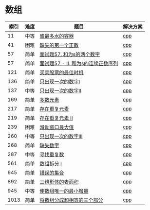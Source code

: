 # 数组

|索引|难度|题目|解决方案|
|----|----|----|--------|
|11|中等|[盛最多水的容器](https://leetcode-cn.com/problems/container-with-most-water/)|[cpp](../problem/11_maxArea.md)|
|41|困难|[缺失的第一个正数](https://leetcode-cn.com/problems/first-missing-positive/)|[cpp](../problem/41_firstMissingPositive.md)|
|57|简单|[面试题57. 和为s的两个数字](https://leetcode-cn.com/problems/he-wei-sde-liang-ge-shu-zi-lcof/)|[cpp](../problem/57_twoSum.md)|
|57|简单|[面试题57 - II. 和为s的连续正数序列](https://leetcode-cn.com/problems/he-wei-sde-lian-xu-zheng-shu-xu-lie-lcof/)|[cpp](../problem/57_findContinuousSequence.md)|
|121|简单|[买卖股票的最佳时机](https://leetcode-cn.com/problems/best-time-to-buy-and-sell-stock/)|[cpp](../problem/121_maxProfit.md)|
|136|简单|[只出现一次的数字I](https://leetcode-cn.com/problems/single-number/)|[cpp](../problem/136_singleNumber.md)|
|137|中等|[只出现一次的数字II](https://leetcode-cn.com/problems/single-number-ii/)|[cpp](../problem/137_singleNumber.md)|
|169|简单|[多数元素](https://leetcode-cn.com/problems/majority-element/)|[cpp](../problem/169_majorityElement.md)|
|217|简单|[存在重复元素](https://leetcode-cn.com/problems/contains-duplicate/)|[cpp](../problem/217_containsDuplicate.md)|
|219|简单|[存在重复元素 II](https://leetcode-cn.com/problems/contains-duplicate-ii/)|[cpp](../problem/219_containsNearbyDuplicate.md)|
|239|困难|[滑动窗口最大值](https://leetcode-cn.com/problems/sliding-window-maximum/)|[cpp](../problem/239_maxSlidingWindow.md)|
|260|中等|[只出现一次的数字III](https://leetcode-cn.com/problems/single-number-iii/)|[cpp](../problem/260_singleNumber.md)|
|268|简单|[缺失数字](https://leetcode-cn.com/problems/missing-number/)|[cpp](../problem/268_missingNumber.md)|
|287|中等|[寻找重复数](https://leetcode-cn.com/problems/find-the-duplicate-number/)|[cpp](../problem/287_findDuplicate.md)|
|561|简单|[数组拆分 I](https://leetcode-cn.com/problems/array-partition-i/)|[cpp](../problem/561_arrayPairSum.md)|
|645|简单|[错误的集合](https://leetcode-cn.com/problems/set-mismatch/)|[cpp](../problem/645_findErrorNums.md)|
|892|简单|[三维形体的表面积](https://leetcode-cn.com/problems/surface-area-of-3d-shapes/)|[cpp](../problem/892_surfaceArea.md)|
|945|中等|[使数组唯一的最小增量](https://leetcode-cn.com/problems/minimum-increment-to-make-array-unique/)|[cpp](../problem/945_minIncrementForUnique.md)|
|1013|简单|[将数组分成和相等的三个部分](https://leetcode-cn.com/problems/partition-array-into-three-parts-with-equal-sum/)|[cpp](../problem/1013_canThreePartsEqualSum.md)|
